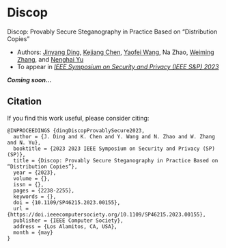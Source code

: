 # Discop

Discop: Provably Secure Steganography in Practice Based on “Distribution Copies”

- Authors: [Jinyang Ding](https://dingjinyang.github.io/), [Kejiang Chen](http://home.ustc.edu.cn/~chenkj/), [Yaofei Wang](http://faculty.hfut.edu.cn/yaofeiwang/en/index.htm), Na Zhao, [Weiming Zhang](http://staff.ustc.edu.cn/~zhangwm/index.html), and [Nenghai Yu](http://staff.ustc.edu.cn/~ynh/)
- To appear in [*IEEE Symposium on Security and Privacy (IEEE S&P) 2023*](https://sp2023.ieee-security.org/)

***Coming soon...***

## Citation

If you find this work useful, please consider citing:

```
@INPROCEEDINGS {dingDiscopProvablySecure2023,
  author = {J. Ding and K. Chen and Y. Wang and N. Zhao and W. Zhang and N. Yu},
  booktitle = {2023 2023 IEEE Symposium on Security and Privacy (SP) (SP)},
  title = {Discop: Provably Secure Steganography in Practice Based on “Distribution Copies”},
  year = {2023},
  volume = {},
  issn = {},
  pages = {2238-2255},
  keywords = {},
  doi = {10.1109/SP46215.2023.00155},
  url = {https://doi.ieeecomputersociety.org/10.1109/SP46215.2023.00155},
  publisher = {IEEE Computer Society},
  address = {Los Alamitos, CA, USA},
  month = {may}
}
```
